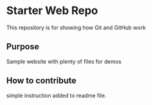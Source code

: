 # Starter Web Repo

This repository is for showing how Git and GitHub work

## Purpose

Sample website with plenty of files for demos

## How to contribute

simple instruction added to readme file.